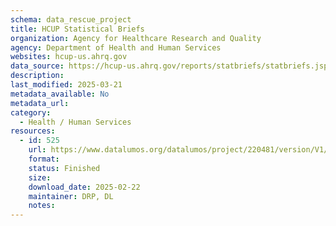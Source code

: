 ```yaml
---
schema: data_rescue_project 
title: HCUP Statistical Briefs
organization: Agency for Healthcare Research and Quality
agency: Department of Health and Human Services
websites: hcup-us.ahrq.gov
data_source: https://hcup-us.ahrq.gov/reports/statbriefs/statbriefs.jsp
description: 
last_modified: 2025-03-21
metadata_available: No
metadata_url: 
category:
  - Health / Human Services
resources:
  - id: 525
    url: https://www.datalumos.org/datalumos/project/220481/version/V1/view
    format: 
    status: Finished
    size: 
    download_date: 2025-02-22
    maintainer: DRP, DL
    notes: 
---
```

